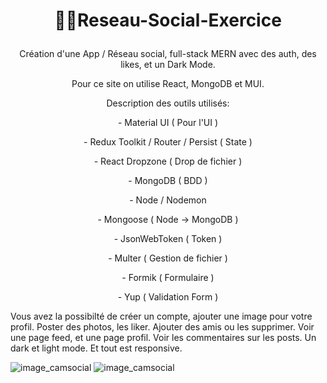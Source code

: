 ﻿# <p align="center"> :technologist:Reseau-Social-Exercice</p>
 
 
<p align="center">Création d'une App / Réseau social, full-stack MERN avec des auth, des likes, et un Dark Mode.</p>
<p align="center">Pour ce site on utilise React, MongoDB et MUI. 
</p>

<p align="center"> Description des outils utilisés: </p>
<p align="center"> - Material UI ( Pour l'UI )</p>
<p align="center"> - Redux Toolkit / Router / Persist ( State )</p>
<p align="center"> - React Dropzone ( Drop de fichier )</p>
<p align="center"> - MongoDB ( BDD )</p>
<p align="center"> - Node / Nodemon </p>
<p align="center"> - Mongoose ( Node -> MongoDB )</p>
<p align="center"> - JsonWebToken ( Token )</p>
<p align="center"> - Multer ( Gestion de fichier )</p>
<p align="center"> - Formik ( Formulaire )</p>
<p align="center"> - Yup ( Validation Form )</p>

Vous avez la possibilté de créer un compte, ajouter une image pour votre profil. Poster des photos, les liker. Ajouter des amis ou les supprimer. Voir une page feed, et une page profil. Voir les commentaires sur les posts. Un dark et light mode. Et tout est responsive. 

<img src="https://user-images.githubusercontent.com/95346160/218506575-20011668-7881-45e7-9edb-9d49a94bb420.png" alt="image_camsocial" />
<img src="https://user-images.githubusercontent.com/95346160/218506582-52451287-11fb-4ed1-8526-f50a81789017.png" alt="image_camsocial" />
